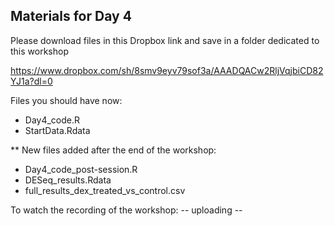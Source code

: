 ## Materials for Day 4

Please download files in this Dropbox link and save in a folder dedicated to this workshop 

https://www.dropbox.com/sh/8smv9eyv79sof3a/AAADQACw2RljVqjbiCD82YJ1a?dl=0

Files you should have now:  
- Day4_code.R
- StartData.Rdata

** New files added after the end of the workshop:

- Day4_code_post-session.R
- DESeq_results.Rdata
- full_results_dex_treated_vs_control.csv

To watch the recording of the workshop: -- uploading --
